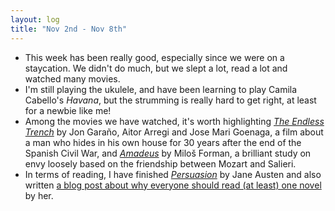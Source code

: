```yaml
---
layout: log
title: "Nov 2nd - Nov 8th"
---
```

- This week has been really good, especially since we were on a staycation. We didn't do much, but we slept a lot, read a lot and watched many movies.
- I'm still playing the ukulele, and have been learning to play Camila Cabello's *Havana*, but the strumming is really hard to get right, at least for a newbie like me!
- Among the movies we have watched, it's worth highlighting [*The Endless Trench*](https://en.wikipedia.org/wiki/The_Endless_Trench) by Jon Garaño, Aitor Arregi and Jose Mari Goenaga, a film about a man who hides in his own house for 30 years after the end of the Spanish Civil War, and [*Amadeus*](https://en.wikipedia.org/wiki/Amadeus_(film)) by Miloš Forman, a brilliant study on envy loosely based on the friendship between Mozart and Salieri.
- In terms of reading, I have finished *[Persuasion](https://www.goodreads.com/book/show/2156.Persuasion)* by Jane Austen and also written [a blog post about why everyone should read (at least) one novel](http://irenealegre.com/jane-austen) by her.

